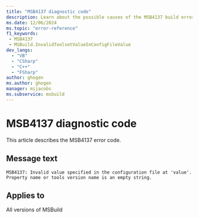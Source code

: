 ```yaml
---
title: "MSB4137 diagnostic code"
description: Learn about the possible causes of the MSB4137 build error, and get troubleshooting tips.
ms.date: 12/06/2024
ms.topic: "error-reference"
f1_keywords:
 - MSB4137
 - MSBuild.InvalidToolsetValueInConfigFileValue
dev_langs:
  - "VB"
  - "CSharp"
  - "C++"
  - "FSharp"
author: ghogen
ms.author: ghogen
manager: mijacobs
ms.subservice: msbuild
---
```


# MSB4137 diagnostic code

<!-- :::ErrorDefinitionDescription::: -->
<!-- :::editable-content name="introDescription"::: -->
This article describes the MSB4137 error code.
<!-- :::editable-content-end::: -->

## Message text

`MSB4137: Invalid value specified in the configuration file at 'value'. Property name or tools version name is an empty string.`

<!-- :::editable-content name="postOutputDescription"::: -->
<!--
{StrBegin="MSB4137: "}
-->
<!-- :::editable-content-end::: -->
<!-- :::ErrorDefinitionDescription-end::: -->

## Applies to

All versions of MSBuild
